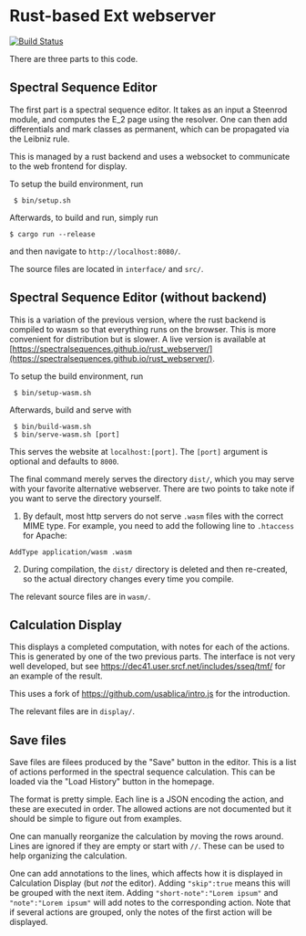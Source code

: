 # Rust-based Ext webserver
[![Build Status](https://travis-ci.com/SpectralSequences/rust_webserver.svg?branch=master)](https://travis-ci.com/SpectralSequences/rust_webserver)

There are three parts to this code.
## Spectral Sequence Editor
The first part is a spectral sequence editor. It takes as an input a Steenrod
module, and computes the E_2 page using the resolver. One can then add
differentials and mark classes as permanent, which can be propagated via the
Leibniz rule.

This is managed by a rust backend and uses a websocket to communicate to the
web frontend for display.

To setup the build environment, run
```console
 $ bin/setup.sh
```

Afterwards, to build and run, simply run
```
$ cargo run --release
```
and then navigate to `http://localhost:8080/`.

The source files are located in `interface/` and `src/`.

## Spectral Sequence Editor (without backend)
This is a variation of the previous version, where the rust backend is compiled
to wasm so that everything runs on the browser. This is more convenient for
distribution but is slower. A live version is available at
[https://spectralsequences.github.io/rust_webserver/](https://spectralsequences.github.io/rust_webserver/).

To setup the build environment, run
```console
 $ bin/setup-wasm.sh
```

Afterwards, build and serve with
```console
 $ bin/build-wasm.sh
 $ bin/serve-wasm.sh [port]
```
This serves the website at `localhost:[port]`. The `[port]` argument is optional and defaults to `8000`.

The final command merely serves the directory `dist/`, which you may serve with
your favorite alternative webserver. There are two points to take note if
you want to serve the directory yourself.

1. By default, most http servers do not serve `.wasm` files with the correct
   MIME type. For example, you need to add the following line to `.htaccess`
   for Apache:
```
AddType application/wasm .wasm
```

2. During compilation, the `dist/` directory is deleted and then re-created, so
   the actual directory changes every time you compile.

The relevant source files are in `wasm/`.

## Calculation Display
This displays a completed computation, with notes for each of the actions. This
is generated by one of the two previous parts. The interface is not very well
developed, but see https://dec41.user.srcf.net/includes/sseq/tmf/ for an
example of the result.

This uses a fork of https://github.com/usablica/intro.js for the introduction.

The relevant files are in `display/`.

## Save files
Save files are filees produced by the "Save" button in the editor. This is a list of actions performed in the spectral sequence calculation. This can be loaded via the "Load History" button in the homepage.

The format is pretty simple. Each line is a JSON encoding the action, and these are executed in order. The allowed actions are not documented but it should be simple to figure out from examples.

One can manually reorganize the calculation by moving the rows around. Lines are ignored if they are empty or start with `//`. These can be used to help organizing the calculation.

One can add annotations to the lines, which affects how it is displayed in Calculation Display (but *not* the editor). Adding `"skip":true` means this will be grouped with the next item. Adding `"short-note":"Lorem ipsum"` and `"note":"Lorem ipsum"` will add notes to the corresponding action. Note that if several actions are grouped, only the notes of the first action will be displayed.
